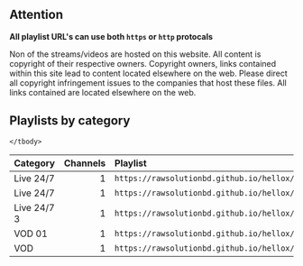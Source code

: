## Attention

**All playlist URL's can use both `https` or `http` protocals**

Non of the streams/videos are hosted on this website. All content is copyright of their respective owners. Copyright owners, links contained within this site lead to content located elsewhere on the web. Please direct all copyright infringement issues to the companies that host these files. All links contained are located elsewhere on the web.

## Playlists by category

<table>
	<thead>
		<tr><th align="left">Category</th><th align="right">Channels</th><th align="left">Playlist</th></tr>
	</thead>
	<tbody>
		<tr><td align="left">Live 24/7</td><td align="right">1</td><td align="left"><code>https://rawsolutionbd.github.io/hellox/css/apps/adt.m3u</code></td></tr>
		<tr><td align="left">Live 24/7</td><td align="right">1</td><td align="left"><code>https://rawsolutionbd.github.io/hellox/css/apps/adt2.m3u</code></td></tr>
		<tr><td align="left">Live 24/7 3</td><td align="right">1</td><td align="left"><code>https://rawsolutionbd.github.io/hellox/css/apps/channels/tests.m3u</code></td></tr>
		<tr><td align="left">VOD 01</td><td align="right">1</td><td align="left"><code>https://rawsolutionbd.github.io/hellox/css/apps/adtvod2.m3u</code></td></tr>
<tr><td align="left">VOD</td><td align="right">1</td><td align="left"><code>https://rawsolutionbd.github.io/hellox/css/apps/adtvod.m3u</code></td></tr>
		
	</tbody>
</table>
